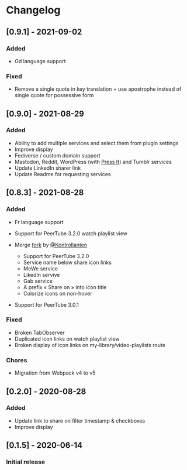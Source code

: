 # Changelog

## [0.9.1] - 2021-09-02

### Added

- Gd language support

### Fixed

- Remove a single quote in key translation + use apostrophe instead of single quote for possessive form

## [0.9.0] - 2021-08-29

### Added

- Ability to add multiple services and select them from plugin settings
- Improve display
- Fediverse / custom domain support
- Mastodon, Reddit, WordPress (with [Press It](https://codex.wordpress.org/Press_It)) and Tumblr services
- Update LinkedIn sharer link
- Update Readme for requesting services

## [0.8.3] - 2021-08-28

### Added

- Fr language support

- Support for PeerTube 3.2.0 watch playlist view

- Merge [fork](https://github.com/kontrollanten/peertube-plugin-social-sharing) by [@Kontrollanten](https://github.com/kontrollanten)

  - Support for PeerTube 3.2.0
  - Service name below share icon links
  - MeWe service
  - LikedIn servive
  - Gab service
  - A prefix « Share on » into icon title
  - Colorize icons on non-hover

- Support for PeerTube 3.0.1

### Fixed

- Broken TabObserver
- Duplicated icon links on watch playlist view
- Broken display of icon links on my-library/video-playlists route

### Chores

- Migration from Webpack v4 to v5

## [0.2.0] - 2020-08-28

### Added

- Update link to share on filter timestamp & checkboxes
- Improve display

## [0.1.5] - 2020-06-14

### Initial release
